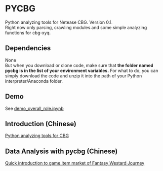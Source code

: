 # PYCBG
Python analyzing tools for Netease CBG. Version 0.1.<br>
Right now only parsing, crawling modules and some simple analyzing functions for cbg-xyq. <br>
## Dependencies
None<br>
But when you download or clone code, make sure that **the folder named pycbg is in the list of your environment variables.**
For what to do, you can simply download the code and unzip it into the path of your Python interpreter/Anaconda folder.
## Demo
See [demo_overall_role.ipynb](https://github.com/likenji/pycbg/blob/master/xyq/demo_overall_role.ipynb)
## Introduction (Chinese)
[Python analyzing tools for CBG](https://www.zhihu.com/people/li-keng-jian/posts)
## Data Analysis with pycbg (Chinese)
[Quick introduction to game item market of Fantasy Westard Journey](https://www.zhihu.com/question/39363742/answer/563628689)
